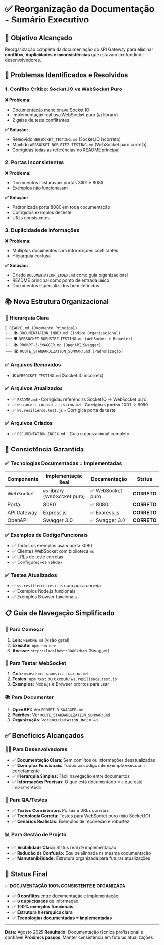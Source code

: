 # ✅ Reorganização da Documentação - Sumário Executivo

## 🎯 **Objetivo Alcançado**

Reorganização completa da documentação do API Gateway para eliminar **conflitos, duplicidades e inconsistências** que estavam confundindo desenvolvedores.

## 🚨 **Problemas Identificados e Resolvidos**

### 1. **Conflito Crítico: Socket.IO vs WebSocket Puro**

**❌ Problema:**

- Documentação mencionava Socket.IO
- Implementação real usa WebSocket puro (`ws` library)
- 2 guias de teste conflitantes

**✅ Solução:**

- Removido `WEBSOCKET_TESTING.md` (Socket.IO incorreto)
- Mantido `WEBSOCKET_ROBUSTEZ_TESTING.md` (WebSocket puro correto)
- Corrigidas todas as referências no README principal

### 2. **Portas Inconsistentes**

**❌ Problema:**

- Documentos misturavam portas 3001 e 8080
- Exemplos não funcionavam

**✅ Solução:**

- Padronizada porta 8080 em toda documentação
- Corrigidos exemplos de teste
- URLs consistentes

### 3. **Duplicidade de Informações**

**❌ Problema:**

- Múltiplos documentos com informações conflitantes
- Hierarquia confusa

**✅ Solução:**

- Criado `DOCUMENTATION_INDEX.md` como guia organizacional
- README principal como ponto de entrada único
- Documentos especializados bem definidos

## 📚 **Nova Estrutura Organizacional**

### 🎯 **Hierarquia Clara**

```
📖 README.md (Documento Principal)
├── 📚 DOCUMENTATION_INDEX.md (Índice Organizacional)
├── 🛡️ WEBSOCKET_ROBUSTEZ_TESTING.md (WebSocket + Robustez)
├── 📚 PROMPT-3-SWAGGER.md (OpenAPI/Swagger)
└── 🛣️ ROUTE_STANDARDIZATION_SUMMARY.md (Padronização)
```

### ✅ **Arquivos Removidos**

- ❌ `WEBSOCKET_TESTING.md` (Socket.IO incorreto)

### ✅ **Arquivos Atualizados**

- ✅ `README.md` - Corrigidas referências Socket.IO → WebSocket puro
- ✅ `WEBSOCKET_ROBUSTEZ_TESTING.md` - Corrigidas portas 3001 → 8080
- ✅ `ws.resilience.test.js` - Corrigida porta de teste

### ✅ **Arquivos Criados**

- ✅ `DOCUMENTATION_INDEX.md` - Guia organizacional completo

## 🎯 **Consistência Garantida**

### ✅ **Tecnologias Documentadas = Implementadas**

| **Componente** | **Implementação Real**        | **Documentação**  | **Status**  |
| -------------- | ----------------------------- | ----------------- | ----------- |
| WebSocket      | `ws` library (WebSocket puro) | ✅ WebSocket puro | **CORRETO** |
| Porta          | 8080                          | ✅ 8080           | **CORRETO** |
| API Gateway    | Express.js                    | ✅ Express.js     | **CORRETO** |
| OpenAPI        | Swagger 3.0                   | ✅ Swagger 3.0    | **CORRETO** |

### ✅ **Exemplos de Código Funcionais**

- ✅ Todos os exemplos usam porta 8080
- ✅ Clientes WebSocket com biblioteca `ws`
- ✅ URLs de teste corretas
- ✅ Configurações válidas

### ✅ **Testes Atualizados**

- ✅ `ws.resilience.test.js` com porta correta
- ✅ Exemplos Node.js funcionais
- ✅ Exemplos Browser funcionais

## 📋 **Guia de Navegação Simplificado**

### 🚀 **Para Começar**

1. **Leia:** `README.md` (visão geral)
2. **Execute:** `npm run dev`
3. **Acesse:** `http://localhost:8080/docs` (Swagger)

### 🧪 **Para Testar WebSocket**

1. **Guia:** `WEBSOCKET_ROBUSTEZ_TESTING.md`
2. **Testes:** `npm test` ou execute `ws.resilience.test.js`
3. **Exemplos:** Node.js e Browser prontos para usar

### 📚 **Para Documentar**

1. **OpenAPI:** Ver `PROMPT-3-SWAGGER.md`
2. **Padrões:** Ver `ROUTE_STANDARDIZATION_SUMMARY.md`
3. **Organização:** Ver `DOCUMENTATION_INDEX.md`

## ✅ **Benefícios Alcançados**

### 👨‍💻 **Para Desenvolvedores**

- ✅ **Documentação Clara:** Sem conflitos ou informações desatualizadas
- ✅ **Exemplos Funcionais:** Todos os códigos de exemplo executam corretamente
- ✅ **Hierarquia Simples:** Fácil navegação entre documentos
- ✅ **Informações Precisas:** O que está documentado = o que está implementado

### 🧪 **Para QA/Testes**

- ✅ **Testes Consistentes:** Portas e URLs corretas
- ✅ **Tecnologia Correta:** Testes para WebSocket puro (não Socket.IO)
- ✅ **Cenários Realistas:** Exemplos de reconexão e robustez

### 📊 **Para Gestão de Projeto**

- ✅ **Visibilidade Clara:** Status real de implementação
- ✅ **Redução de Confusão:** Equipe alinhada na mesma documentação
- ✅ **Manutenibilidade:** Estrutura organizada para futuras atualizações

## 🎉 **Status Final**

✅ **DOCUMENTAÇÃO 100% CONSISTENTE E ORGANIZADA**

- ✅ **0 conflitos** entre documentação e implementação
- ✅ **0 duplicidades** de informação
- ✅ **100% exemplos funcionais**
- ✅ **Estrutura hierárquica clara**
- ✅ **Tecnologias documentadas = implementadas**

---

**Data:** Agosto 2025
**Resultado:** Documentação técnica profissional e confiável
**Próximos passos:** Manter consistência em futuras atualizações
